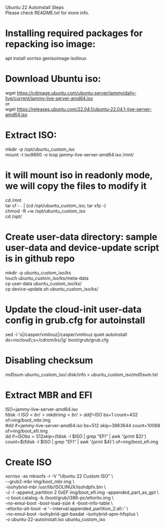 Ubuntu 22 Autoinstall Steps <br />
Please check README.txt for more info. <br />

# Installing required packages for repacking iso image: <br />
apt install xorriso genisoimage isolinux 	<br />

# Download Ubuntu iso:	<br />
wget https://cdimage.ubuntu.com/ubuntu-server/jammy/daily-live/current/jammy-live-server-amd64.iso	<br />
or 	<br />
wget https://releases.ubuntu.com/22.04.1/ubuntu-22.04.1-live-server-amd64.iso	<br />

# Extract ISO:	<br />
mkdir -p /opt/ubuntu_custom_iso	<br />
mount -t iso9660 -o loop jammy-live-server-amd64.iso  /mnt/	<br />
# it will mount iso in readonly mode, we will copy the files to modify it	<br />
cd /mnt	<br />
tar cf - . | (cd /opt/ubuntu_custom_iso; tar xfp -)	<br />
chmod -R +w /opt/ubuntu_custom_iso	<br />
cd /opt/	<br />

# Create user-data directory: sample user-data and device-update script is in github repo	<br />
mkdir -p ubuntu_custom_iso/ks	<br />
touch ubuntu_custom_iso/ks/meta-data	<br />
cp user-data ubuntu_custom_iso/ks/	<br />
cp device-update.sh ubuntu_custom_iso/ks/	<br />

# Update the cloud-init user-data config in grub.cfg for autoinstall    	<br />
sed -i 's|\/casper\/vmlinuz|\/casper\/vmlinuz quiet autoinstall ds=nocloud\\;s=\/cdrom\/ks\/|g' boot/grub/grub.cfg	<br />

# Disabling checksum	<br />
md5sum ubuntu_custom_iso/.disk/info > ubuntu_custom_iso/md5sum.txt	<br />

# Extract MBR and EFI	<br />
ISO=jammy-live-server-amd64.iso	<br />
fdisk -l $ISO	<br />
mkdir img	<br />
dd if=$ISO bs=1 count=432 of=img/boot_mbr.img	<br />
#dd if=jammy-live-server-amd64.iso bs=512 skip=3863644 count=10068 of=img/boot_efi.img 	<br />
dd if=$ISO bs=512 skip=$(fdisk -l $ISO | grep "EFI" | awk '{print $2}') count=$(fdisk -l $ISO | grep "EFI" | awk '{print $4}') of=img/boot_efi.img	<br />

# Create ISO	<br />
xorriso -as mkisofs -r -V "Ubuntu 22 Custom ISO" \	<br />
    --grub2-mbr img/boot_mbr.img \	<br />
    -isohybrid-mbr /usr/lib/ISOLINUX/isohdpfx.bin \	<br />
    -J -l -append_partition 2 0xEF img/boot_efi.img -appended_part_as_gpt \	<br />
    -c boot.catalog -b /boot/grub/i386-pc/eltorito.img \	<br />
    -no-emul-boot -boot-load-size 4 -boot-info-table \	<br />
    -eltorito-alt-boot -e '--interval:appended_partition_2:all::' \	<br />
    -no-emul-boot -isohybrid-gpt-basdat -isohybrid-apm-hfsplus \	<br />
    -o ubuntu-22-autoinstall.iso ubuntu_custom_iso	<br />

